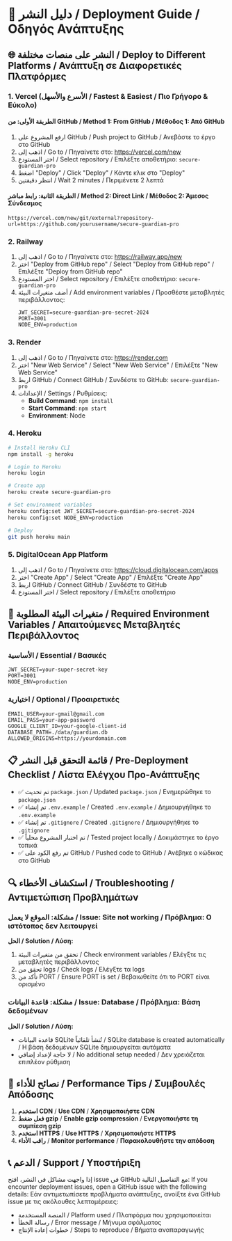 # 🚀 دليل النشر / Deployment Guide / Οδηγός Ανάπτυξης

## 🌐 النشر على منصات مختلفة / Deploy to Different Platforms / Ανάπτυξη σε Διαφορετικές Πλατφόρμες

### 1. Vercel (الأسرع والأسهل / Fastest & Easiest / Πιο Γρήγορο & Εύκολο)

#### الطريقة الأولى: من GitHub / Method 1: From GitHub / Μέθοδος 1: Από GitHub
1. ارفع المشروع على GitHub / Push project to GitHub / Ανεβάστε το έργο στο GitHub
2. اذهب إلى / Go to / Πηγαίνετε στο: https://vercel.com/new
3. اختر المستودع / Select repository / Επιλέξτε αποθετήριο: `secure-guardian-pro`
4. اضغط "Deploy" / Click "Deploy" / Κάντε κλικ στο "Deploy"
5. انتظر دقيقتين / Wait 2 minutes / Περιμένετε 2 λεπτά

#### الطريقة الثانية: رابط مباشر / Method 2: Direct Link / Μέθοδος 2: Άμεσος Σύνδεσμος
```
https://vercel.com/new/git/external?repository-url=https://github.com/yourusername/secure-guardian-pro
```

### 2. Railway

1. اذهب إلى / Go to / Πηγαίνετε στο: https://railway.app/new
2. اختر "Deploy from GitHub repo" / Select "Deploy from GitHub repo" / Επιλέξτε "Deploy from GitHub repo"
3. اختر المستودع / Select repository / Επιλέξτε αποθετήριο: `secure-guardian-pro`
4. أضف متغيرات البيئة / Add environment variables / Προσθέστε μεταβλητές περιβάλλοντος:
   ```
   JWT_SECRET=secure-guardian-pro-secret-2024
   PORT=3001
   NODE_ENV=production
   ```

### 3. Render

1. اذهب إلى / Go to / Πηγαίνετε στο: https://render.com
2. اختر "New Web Service" / Select "New Web Service" / Επιλέξτε "New Web Service"
3. اربط GitHub / Connect GitHub / Συνδέστε το GitHub: `secure-guardian-pro`
4. الإعدادات / Settings / Ρυθμίσεις:
   - **Build Command**: `npm install`
   - **Start Command**: `npm start`
   - **Environment**: Node

### 4. Heroku

```bash
# Install Heroku CLI
npm install -g heroku

# Login to Heroku
heroku login

# Create app
heroku create secure-guardian-pro

# Set environment variables
heroku config:set JWT_SECRET=secure-guardian-pro-secret-2024
heroku config:set NODE_ENV=production

# Deploy
git push heroku main
```

### 5. DigitalOcean App Platform

1. اذهب إلى / Go to / Πηγαίνετε στο: https://cloud.digitalocean.com/apps
2. اختر "Create App" / Select "Create App" / Επιλέξτε "Create App"
3. اربط GitHub / Connect GitHub / Συνδέστε το GitHub
4. اختر المستودع / Select repository / Επιλέξτε αποθετήριο

## 🔧 متغيرات البيئة المطلوبة / Required Environment Variables / Απαιτούμενες Μεταβλητές Περιβάλλοντος

### الأساسية / Essential / Βασικές
```env
JWT_SECRET=your-super-secret-key
PORT=3001
NODE_ENV=production
```

### اختيارية / Optional / Προαιρετικές
```env
EMAIL_USER=your-gmail@gmail.com
EMAIL_PASS=your-app-password
GOOGLE_CLIENT_ID=your-google-client-id
DATABASE_PATH=./data/guardian.db
ALLOWED_ORIGINS=https://yourdomain.com
```

## 📋 قائمة التحقق قبل النشر / Pre-Deployment Checklist / Λίστα Ελέγχου Προ-Ανάπτυξης

- ✅ تم تحديث `package.json` / Updated `package.json` / Ενημερώθηκε το `package.json`
- ✅ تم إنشاء `.env.example` / Created `.env.example` / Δημιουργήθηκε το `.env.example`
- ✅ تم إنشاء `.gitignore` / Created `.gitignore` / Δημιουργήθηκε το `.gitignore`
- ✅ تم اختبار المشروع محلياً / Tested project locally / Δοκιμάστηκε το έργο τοπικά
- ✅ تم رفع الكود على GitHub / Pushed code to GitHub / Ανέβηκε ο κώδικας στο GitHub

## 🔍 استكشاف الأخطاء / Troubleshooting / Αντιμετώπιση Προβλημάτων

### مشكلة: الموقع لا يعمل / Issue: Site not working / Πρόβλημα: Ο ιστότοπος δεν λειτουργεί
**الحل / Solution / Λύση:**
1. تحقق من متغيرات البيئة / Check environment variables / Ελέγξτε τις μεταβλητές περιβάλλοντος
2. تحقق من logs / Check logs / Ελέγξτε τα logs
3. تأكد من PORT / Ensure PORT is set / Βεβαιωθείτε ότι το PORT είναι ορισμένο

### مشكلة: قاعدة البيانات / Issue: Database / Πρόβλημα: Βάση δεδομένων
**الحل / Solution / Λύση:**
- قاعدة البيانات SQLite تُنشأ تلقائياً / SQLite database is created automatically / Η βάση δεδομένων SQLite δημιουργείται αυτόματα
- لا حاجة لإعداد إضافي / No additional setup needed / Δεν χρειάζεται επιπλέον ρύθμιση

## 🎯 نصائح للأداء / Performance Tips / Συμβουλές Απόδοσης

1. **استخدم CDN** / **Use CDN** / **Χρησιμοποιήστε CDN**
2. **فعل ضغط gzip** / **Enable gzip compression** / **Ενεργοποιήστε τη συμπίεση gzip**
3. **استخدم HTTPS** / **Use HTTPS** / **Χρησιμοποιήστε HTTPS**
4. **راقب الأداء** / **Monitor performance** / **Παρακολουθήστε την απόδοση**

## 📞 الدعم / Support / Υποστήριξη

إذا واجهت مشاكل في النشر، افتح issue في GitHub مع التفاصيل التالية:
If you encounter deployment issues, open a GitHub issue with the following details:
Εάν αντιμετωπίσετε προβλήματα ανάπτυξης, ανοίξτε ένα GitHub issue με τις ακόλουθες λεπτομέρειες:

- المنصة المستخدمة / Platform used / Πλατφόρμα που χρησιμοποιείται
- رسالة الخطأ / Error message / Μήνυμα σφάλματος
- خطوات إعادة الإنتاج / Steps to reproduce / Βήματα αναπαραγωγής